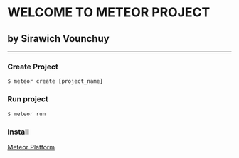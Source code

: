 # WELCOME TO METEOR PROJECT
## by Sirawich Vounchuy
----------
### Create Project
```
$ meteor create [project_name]
```

### Run project
```
$ meteor run
```

### Install 

[Meteor Platform](https://www.meteor.com/)